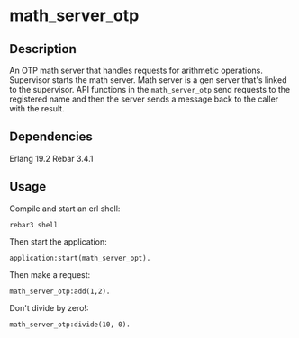 math_server_otp
==============

## Description

An OTP math server that handles requests for arithmetic operations. Supervisor starts the math server. Math server is a gen server that's linked to the supervisor. API functions in the `math_server_otp` send requests to the registered name and then the server sends a message back to the caller with the result.

## Dependencies

Erlang 19.2
Rebar 3.4.1

## Usage

Compile and start an erl shell:

    rebar3 shell

Then start the application:

    application:start(math_server_opt).

Then make a request:

    math_server_otp:add(1,2).

Don't divide by zero!:

    math_server_otp:divide(10, 0).
